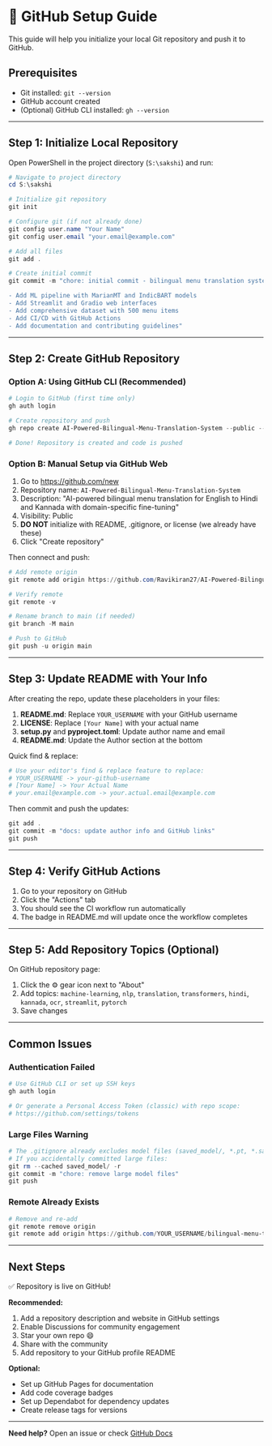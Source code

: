 # 🚀 GitHub Setup Guide

This guide will help you initialize your local Git repository and push it to GitHub.

## Prerequisites

- Git installed: `git --version`
- GitHub account created
- (Optional) GitHub CLI installed: `gh --version`

---

## Step 1: Initialize Local Repository

Open PowerShell in the project directory (`S:\sakshi`) and run:

```powershell
# Navigate to project directory
cd S:\sakshi

# Initialize git repository
git init

# Configure git (if not already done)
git config user.name "Your Name"
git config user.email "your.email@example.com"

# Add all files
git add .

# Create initial commit
git commit -m "chore: initial commit - bilingual menu translation system

- Add ML pipeline with MarianMT and IndicBART models
- Add Streamlit and Gradio web interfaces
- Add comprehensive dataset with 500 menu items
- Add CI/CD with GitHub Actions
- Add documentation and contributing guidelines"
```

---

## Step 2: Create GitHub Repository

### Option A: Using GitHub CLI (Recommended)

```powershell
# Login to GitHub (first time only)
gh auth login

# Create repository and push
gh repo create AI-Powered-Bilingual-Menu-Translation-System --public --source=. --remote=origin --push

# Done! Repository is created and code is pushed
```

### Option B: Manual Setup via GitHub Web

1. Go to https://github.com/new
2. Repository name: `AI-Powered-Bilingual-Menu-Translation-System`
3. Description: "AI-powered bilingual menu translation for English to Hindi and Kannada with domain-specific fine-tuning"
4. Visibility: Public
5. **DO NOT** initialize with README, .gitignore, or license (we already have these)
6. Click "Create repository"

Then connect and push:

```powershell
# Add remote origin
git remote add origin https://github.com/Ravikiran27/AI-Powered-Bilingual-Menu-Translation-System.git

# Verify remote
git remote -v

# Rename branch to main (if needed)
git branch -M main

# Push to GitHub
git push -u origin main
```

---

## Step 3: Update README with Your Info

After creating the repo, update these placeholders in your files:

1. **README.md**: Replace `YOUR_USERNAME` with your GitHub username
2. **LICENSE**: Replace `[Your Name]` with your actual name
3. **setup.py** and **pyproject.toml**: Update author name and email
4. **README.md**: Update the Author section at the bottom

Quick find & replace:
```powershell
# Use your editor's find & replace feature to replace:
# YOUR_USERNAME -> your-github-username
# [Your Name] -> Your Actual Name
# your.email@example.com -> your.actual.email@example.com
```

Then commit and push the updates:
```powershell
git add .
git commit -m "docs: update author info and GitHub links"
git push
```

---

## Step 4: Verify GitHub Actions

1. Go to your repository on GitHub
2. Click the "Actions" tab
3. You should see the CI workflow run automatically
4. The badge in README.md will update once the workflow completes

---

## Step 5: Add Repository Topics (Optional)

On GitHub repository page:
1. Click the ⚙️ gear icon next to "About"
2. Add topics: `machine-learning`, `nlp`, `translation`, `transformers`, `hindi`, `kannada`, `ocr`, `streamlit`, `pytorch`
3. Save changes

---

## Common Issues

### Authentication Failed
```powershell
# Use GitHub CLI or set up SSH keys
gh auth login

# Or generate a Personal Access Token (classic) with repo scope:
# https://github.com/settings/tokens
```

### Large Files Warning
```powershell
# The .gitignore already excludes model files (saved_model/, *.pt, *.safetensors)
# If you accidentally committed large files:
git rm --cached saved_model/ -r
git commit -m "chore: remove large model files"
git push
```

### Remote Already Exists
```powershell
# Remove and re-add
git remote remove origin
git remote add origin https://github.com/YOUR_USERNAME/bilingual-menu-translation.git
```

---

## Next Steps

✅ Repository is live on GitHub!

**Recommended:**
1. Add a repository description and website in GitHub settings
2. Enable Discussions for community engagement
3. Star your own repo 😄
4. Share with the community
5. Add repository to your GitHub profile README

**Optional:**
- Set up GitHub Pages for documentation
- Add code coverage badges
- Set up Dependabot for dependency updates
- Create release tags for versions

---

**Need help?** Open an issue or check [GitHub Docs](https://docs.github.com)
